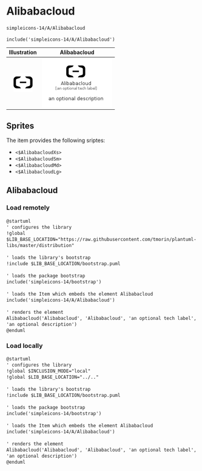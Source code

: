 # Alibabacloud


```text
simpleicons-14/A/Alibabacloud
```

```text
include('simpleicons-14/A/Alibabacloud')
```



| Illustration | Alibabacloud |
| :---: | :---: |
| ![illustration for Illustration](../../simpleicons-14/A/Alibabacloud.png) | ![illustration for Alibabacloud](../../simpleicons-14/A/Alibabacloud.Local.png) |



## Sprites
The item provides the following sriptes:

- `<$AlibabacloudXs>`
- `<$AlibabacloudSm>`
- `<$AlibabacloudMd>`
- `<$AlibabacloudLg>`





## Alibabacloud

### Load remotely
```plantuml
@startuml
' configures the library
!global $LIB_BASE_LOCATION="https://raw.githubusercontent.com/tmorin/plantuml-libs/master/distribution"

' loads the library's bootstrap
!include $LIB_BASE_LOCATION/bootstrap.puml

' loads the package bootstrap
include('simpleicons-14/bootstrap')

' loads the Item which embeds the element Alibabacloud
include('simpleicons-14/A/Alibabacloud')

' renders the element
Alibabacloud('Alibabacloud', 'Alibabacloud', 'an optional tech label', 'an optional description')
@enduml
```

### Load locally
```plantuml
@startuml
' configures the library
!global $INCLUSION_MODE="local"
!global $LIB_BASE_LOCATION="../.."

' loads the library's bootstrap
!include $LIB_BASE_LOCATION/bootstrap.puml

' loads the package bootstrap
include('simpleicons-14/bootstrap')

' loads the Item which embeds the element Alibabacloud
include('simpleicons-14/A/Alibabacloud')

' renders the element
Alibabacloud('Alibabacloud', 'Alibabacloud', 'an optional tech label', 'an optional description')
@enduml
```

